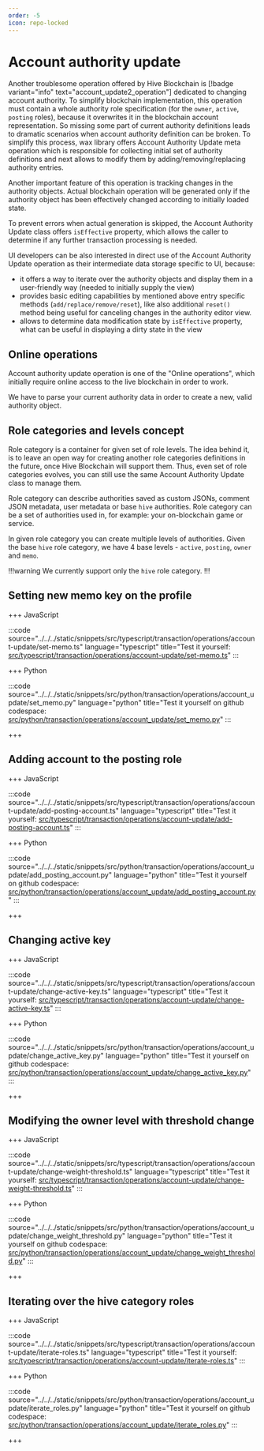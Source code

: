 ```yaml
---
order: -5
icon: repo-locked
---
```


# Account authority update

Another troublesome operation offered by Hive Blockchain is [!badge variant="info" text="account_update2_operation"] dedicated to changing account authority. To simplify blockchain implementation, this operation must contain a whole authority role specification (for the `owner`, `active`, `posting` roles), because it overwrites it in the blockchain account representation.
So missing some part of current authority definitions leads to dramatic scenarios when account authority definition can be broken.
To simplify this process, wax library offers Account Authority Update meta operation which is responsible for collecting initial set of authority definitions and next allows to modify them by adding/removing/replacing authority entries.

Another important feature of this operation is tracking changes in the authority objects. Actual blockchain operation will be generated only if the authority object has been effectively changed according to initially loaded state.

To prevent errors when actual generation is skipped, the Account Authority Update class offers `isEffective` property, which allows the caller to determine if any further transaction processing is needed.

UI developers can be also interested in direct use of the Account Authority Update operation as their intermediate data storage specific to UI, because:

- it offers a way to iterate over the authority objects and display them in a user-friendly way (needed to initially supply the view)
- provides basic editing capabilities by mentioned above entry specific methods (`add/replace/remove/reset`), like also additional `reset()` method being useful for canceling changes in the authority editor view.
- allows to determine data modification state by `isEffective` property, what can be useful in displaying a dirty state in the view

## Online operations

Account authority update operation is one of the "Online operations", which initially require online access to the live blockchain in order to work.

We have to parse your current authority data in order to create a new, valid authority object.

## Role categories and levels concept

Role category is a container for given set of role levels. The idea behind it, is to leave an open way for creating another role categories definitions in the future, once Hive Blockchain will support them. Thus, even set of role categories evolves, you can still use the same Account Authority Update class to manage them.

Role category can describe authorities saved as custom JSONs, comment JSON metadata, user metadata or base `hive` authorities. Role category can be a set of authorities used in, for example: your on-blockchain game or service.

In given role category you can create multiple levels of authorities. Given the base `hive` role category, we have 4 base levels - `active`, `posting`, `owner` and `memo`.

!!!warning
We currently support only the `hive` role category.
!!!

## Setting new memo key on the profile

+++ JavaScript

:::code source="../../../static/snippets/src/typescript/transaction/operations/account-update/set-memo.ts" language="typescript" title="Test it yourself: [src/typescript/transaction/operations/account-update/set-memo.ts](https://stackblitz.com/github/openhive-network/wax-doc-snippets?file=src%2Ftypescript%2Ftransaction%2Foperations%2Faccount-update%2Fset-memo.ts&startScript=test-transaction-operations-account-update-set-memo)" :::

+++ Python

:::code source="../../../static/snippets/src/python/transaction/operations/account_update/set_memo.py" language="python" title="Test it yourself on github codespace: [src/python/transaction/operations/account_update/set_memo.py](https://github.com/codespaces/new?repo=openhive-network/wax-doc-snippets&ref=kudmich/python-snippets&file=workspaces/wax-doc-snippets/src/python/transaction/operations/account_update/set_memo.py)" :::

+++

## Adding account to the posting role

+++ JavaScript

:::code source="../../../static/snippets/src/typescript/transaction/operations/account-update/add-posting-account.ts" language="typescript" title="Test it yourself: [src/typescript/transaction/operations/account-update/add-posting-account.ts](https://stackblitz.com/github/openhive-network/wax-doc-snippets?file=src%2Ftypescript%2Ftransaction%2Foperations%2Faccount-update%2Fadd-posting-account.ts&startScript=test-transaction-operations-account-update-add-posting-account)" :::

+++ Python

:::code source="../../../static/snippets/src/python/transaction/operations/account_update/add_posting_account.py" language="python" title="Test it yourself on github codespace: [src/python/transaction/operations/account_update/add_posting_account.py](https://github.com/codespaces/new?repo=openhive-network/wax-doc-snippets&ref=kudmich/python-snippets&file=workspaces/wax-doc-snippets/src/python/transaction/operations/account_update/add_posting_account.py)" :::

+++

## Changing active key

+++ JavaScript

:::code source="../../../static/snippets/src/typescript/transaction/operations/account-update/change-active-key.ts" language="typescript" title="Test it yourself: [src/typescript/transaction/operations/account-update/change-active-key.ts](https://stackblitz.com/github/openhive-network/wax-doc-snippets?file=src%2Ftypescript%2Ftransaction%2Foperations%2Faccount-update%2Fchange-active-key.ts&startScript=test-transaction-operations-account-update-change-active-key)" :::

+++ Python

:::code source="../../../static/snippets/src/python/transaction/operations/account_update/change_active_key.py" language="python" title="Test it yourself on github codespace: [src/python/transaction/operations/account_update/change_active_key.py](https://github.com/codespaces/new?repo=openhive-network/wax-doc-snippets&ref=kudmich/python-snippets&file=workspaces/wax-doc-snippets/src/python/transaction/operations/account_update/change_active_key.py)" :::

+++

## Modifying the owner level with threshold change

+++ JavaScript

:::code source="../../../static/snippets/src/typescript/transaction/operations/account-update/change-weight-threshold.ts" language="typescript" title="Test it yourself: [src/typescript/transaction/operations/account-update/change-weight-threshold.ts](https://stackblitz.com/github/openhive-network/wax-doc-snippets?file=src%2Ftypescript%2Ftransaction%2Foperations%2Faccount-update%2Fchange-weight-threshold.ts&startScript=test-transaction-operations-account-update-change-weight-threshold)" :::

+++ Python

:::code source="../../../static/snippets/src/python/transaction/operations/account_update/change_weight_threshold.py" language="python" title="Test it yourself on github codespace: [src/python/transaction/operations/account_update/change_weight_threshold.py](https://github.com/codespaces/new?repo=openhive-network/wax-doc-snippets&ref=kudmich/python-snippets&file=workspaces/wax-doc-snippets/src/python/transaction/operations/account_update/change_weight_threshold.py)" :::

+++

## Iterating over the hive category roles

+++ JavaScript

:::code source="../../../static/snippets/src/typescript/transaction/operations/account-update/iterate-roles.ts" language="typescript" title="Test it yourself: [src/typescript/transaction/operations/account-update/iterate-roles.ts](https://stackblitz.com/github/openhive-network/wax-doc-snippets?file=src%2Ftypescript%2Ftransaction%2Foperations%2Faccount-update%2Fiterate-roles.ts&startScript=test-transaction-operations-account-update-iterate-roles)" :::

+++ Python

:::code source="../../../static/snippets/src/python/transaction/operations/account_update/iterate_roles.py" language="python" title="Test it yourself on github codespace: [src/python/transaction/operations/account_update/iterate_roles.py](https://github.com/codespaces/new?repo=openhive-network/wax-doc-snippets&ref=kudmich/python-snippets&file=workspaces/wax-doc-snippets/src/python/transaction/operations/account_update/iterate_roles.py)" :::

+++
